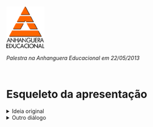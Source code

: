 <br/>

<p align="left"> 

<img src="img/anhanguera.jpg" width="100px"/> 

</p>

<p align="center"> 

*Palestra na Anhanguera Educacional em 22/05/2013*

</p>

<br/>

# Esqueleto da apresentação 

<details close>

<summary> Ideia original </summary>

<br>

**Plínio Balduino:** pensei em fazer assim.

**Plínio Balduino:** começo contando muito rapidamente a história do JS

**Plínio Balduino:** e na sequência a definição do JS: que é uma linguagem prototipada, orientada a objetos e funcional

**Igor Hercowitz de França:** :)

**Plínio Balduino:** mostro o que é uma linguagem prototipada

**Plínio Balduino:** e um exemplo em self, que é um dialeto de smalltalk

**Plínio Balduino:** mostro um exemplo de orientação a objetos, que a galera está mais do que careca de saber o que é

**Plínio Balduino:** e que um objeto em JS é um mero bag de campos

**Plínio Balduino:** e mostro um exemplo usando prototipos e OO

**Plínio Balduino:** e mostro um exemplo de código funcional em JS

**Plínio Balduino:** com um equivalente em Scheme

**Igor Hercowitz de França:** :)

**Plínio Balduino:** e junto o funcional àquele objeto usado nos exemplos anteriores

**Igor Hercowitz de França:** maneiro :D

**Igor Hercowitz de França:** quero ver essa apresentação depois :D

**Plínio Balduino:** explico high order functions em JavaScript e como isso é importante para quem usa jQuery

**Igor Hercowitz de França:** boua

**Plínio Balduino:** depois de alguns exemplos, mostro como *tudo* no jQuery usa programação funcional

**Plínio Balduino:** eventos, composites e o cacete

**Plínio Balduino:** será que em meia hora dá ou fica pouco?

**Igor Hercowitz de França:** acho que voce poderia fazer um comparativo do mesmo código usando prototype, OO e funcional (just for fun)

**Plínio Balduino:** e como seria isso?

**Igor Hercowitz de França** sei la

**Igor Hercowitz de França:** fica a ideia ai :)

**Plínio Balduino:** me ajude a pensar nessa parte

**Plínio Balduino:** seria baca

**Plínio Balduino:** bacana

**Igor Hercowitz de França:** estou justamente pensando

**Igor Hercowitz de França:** o que seria bacana tb:

**Igor Hercowitz de França:** não sei se daria para demonstrar c um código bobo

**Igor Hercowitz de França:** mas mostrar a performance entre dos 3 tipos de código

<br>

</details>

<details close>
<summary> Outro diálogo  </summary>

<br>

**Plínio Balduino:** foda né? ó 2 retorna o que?

**Reinaldo:** 4

**Plínio Balduino:** não

**Plínio Balduino:** vc tem essa linha de código:

**Plínio Balduino:** 2

**Plínio Balduino:** essa linha te retorna que valor?

**Plínio Balduino:** esquece o código lá de cima

**Plínio Balduino:** todo o seu código agora é isso:

**Plínio Balduino:** 2

**Plínio Balduino:** retorna 2, certo?

**Reinaldo:** yep

**Plínio Balduino:** e a linha abaixo: ```(2)``` retorna quanto?

**Reinaldo:** 2

**Plínio Balduino:** ou seja ```(x)``` retorna o valor de x, ok?

**Reinaldo:** ok

**Plínio Balduino:** isso em lisp ou em js tanto faz se vc escrever ```(2 + 2)```

**Plínio Balduino:** retorna 4, certo?

**Plínio Balduino:** beleza

**Plínio Balduino:** próximo passo

**Plínio Balduino:** 2 é um valor, ok?

**Plínio Balduino:** nada demais nisso  

**Reinaldo:** ok

**Plínio:** ``var x = 2;``

**Plínio Balduino:** x retorna 2

**Plínio Balduino:** x é um valor

**Plínio Balduino:** também nada demais nisso

**Plínio Balduino:** ok?

**Reinaldo:** ok

**Plínio:** agora sua cabeça vai doer

**Reinaldo:** chalenge acept

**Plínio:** ```function x( ){return 4};```

**Plínio Balduino** beleza?

**Plínio Balduino** se eu executar

**Plínio Balduino** ```x()```

**Plínio Balduino** retorna quanto?

**Reinaldo:** ```x```

**Plínio:** ```function x( ){return 4};```

**Plínio Balduino:** ```x``` retorna quanto? ou o que ```zzz...```

**Reinaldo:** ```x retorna 4?```

**Plínio Balduino:** isso

**Plínio Balduino** fácil, não?

**Reinaldo:** então, era o que imaginava

**Plínio:** e se eu escrever somente

**Plínio Balduino** ```x;```

**Plínio Balduino** retorna o que?

**Reinaldo:** setar o valor de entrada da função internamente nessa função

**Plínio Balduino** retorna ```x```

**Plínio:** retorna uma função

**Plínio Balduino** um objeto do tipo 'function'

**Reinaldo:** pq ele ta setado ali

**Plínio:** se vc digitar isso no console, vai aparecer 

```javascript
x; => function
x();
=> 4
```

**Reinaldo:** entendi

**Reinaldo:** ```x``` é o nome da função que seta internamente 4 como ```X```

**Plínio:** na verdade

**Plínio:** x é a variável que contém uma função

**Plínio:** ```function x(){return 4};```

**Plínio:** é um atalho para ```var x = function(){return 4};``` 

**Plínio:** entendeu?

**Plínio:** ```function``` é um valor como qualquer outro como se fosse um número, um array, um boolean

**Plínio:** ```var y = 3;```

**Reinaldo:** dentro da ```var``` tem uma ```function``` ?

**Reinaldo:** pqp

**Reinaldo:** pqp

**Plínio:** hehehe

**Reinaldo:** essa foi foda

**Reinaldo:** pqp

**Plínio:** lembra do começo da conversa onde ```(4) == 4``` ?

**Reinaldo:** sim

**Plínio Balduino:** se vc

**Plínio Balduino:** fizer ```var x = function(a){return a * 2};```

**Plínio Balduino:** sabendo que (blah) retorna blah

**Plínio Balduino:** entao ```(x)``` retorna uma ```function```, certo?

**Reinaldo:** sim

**Plínio Balduino:** então ``(x)(2);``

**Plínio Balduino:** retorna 4 

**Plínio Balduino:** certo?

**Reinaldo:** ºoº... vc atribui 2 a função dentro de ```x```

**Plínio Balduino** exatamente... vamos de novo ```function x(a){return a * 2};```, ```x(2)``` é 4, certo?

**Reinaldo:** ok

**Plínio Balduino** ```function x(a){return a * 2};``` é o mesmo que ```var x = function(a){return a * 2};```

**Plínio Balduino** certo?   

**Reinaldo:** a segunda faz mais sentido mas deve ser sim

**Plínio Balduino** beleza

**Plínio Balduino** são a mesma coisa

**Plínio Balduino** então, de acordo com a segunda forma, se fizermos

**Plínio Balduino** ```x(2)``` é 4, certo?

**Reinaldo:** sim

**Plínio:** ```x(2) == 4``` do primeiro jeito

**Plínio Balduino** ```x(2) == 4``` do segundo jeito

**Reinaldo:** nossa funcção dentro de ```var``` e foda

**Plínio:** então se ```(x) == x``` então ```(x)(2) == 4```

**Plínio Balduino:** certo?

**Plínio Balduino** ```(x)(2) == x(2)```

**Reinaldo:** ok

**Reinaldo:** sim

**Plínio:** se ```(x)(2) == 4``` e ```x``` contém uma função

**Reinaldo:** `=`

**Reinaldo:** diferente

**Plínio:** pq não fazer assim: ```(function(a){return a * 2})(2)```

**Plínio:** ```≥``` 

**Plínio Balduino:** ```== 4``` ?

**Reinaldo:** ```(x)(2) == 4``` ?

**Plínio:** isso

**Reinaldo:** em vez de setar essa função a ```x``` você cria ela ja comparando sem o ```x```

**Plínio:** exatamente

**Plínio Balduino:** crio uma função anônima

**Plínio Balduino:** função anônima é a que não é atribuída a variável nenhuma

**Plínio Balduino:** ela não ganha um nome

**Plínio:** entendeu?

**Reinaldo:** sim

**Plínio:** louco, não?

**Reinaldo:** eu como um leigo estou me perguntando... o pessoal que programa js no dia a dia, sabe disso?

**Plínio:** não

**Reinaldo:** então vc acabou de fazer alguns slides pra amanhã... parabéns

**Plínio:** hehehe

**Reinaldo:** mt foda

<br/>

</details>
